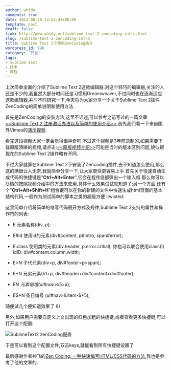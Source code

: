 ```yaml
---
author: whidy
comments: true
date: 2012-08-28 13:52:41+00:00
template: post
draft: false
link: http://www.whidy.net/sublime-text-2-zencoding-intro.html
slug: /sublime-text-2-zencoding-intro
title: Sublime Text 2下使用ZenCoding简介
wordpress_id: 990
category: '开发'
tags:
- sublime text
- 技术
- 教程
---
```


上次简单全面的介绍了Sublime Text 2这款编辑器,对这个轻巧的编辑器,关注的人还是不少的,我虽然大部分时间还是习惯用Dreamweaver,不过同时也在逐渐适应这款编辑器,并时不时研究一下,今天将为大家分享一个关于Sublime Text 2插件ZenCoding的简单说明和使用方法.

首先是ZenCoding的安装方法,这里不详述,可以参考之前写过的一篇文章[<<Sublime Text 2 注册激活办法以及简单的使用介绍>>](/sublime-text-2-cracked-and-how-to-use-it.html),首先我们看一下来自国外Vimeo的[演示视频](http://v.youku.com/v_show/id_XNDQ0MjE1MzIw.html).

看完这段视频大家一定会觉得很神奇吧.不过这个视频是3年前录制的,如果需要下载原版清晰的视频,请点击:[<<原版视频介绍>>](http://sdrv.ms/SOAtYz)可能是当时的版本区别问题,貌似跟现在的Sublime Text 2操作略有不同.

不过大家就算在Sublime Text 2下安装了Zencoding插件,去不知道怎么使用,那么这的确很让人无奈,我就简单分享一下,让大家更快更容易上手.首先关于快速自动生成代码的快捷键是"**Ctrl+Alt+Enter**",它会在程序底部弹出一个输入框.那么你可以尽情的按照视频介绍中的方法来使用,具体什么效果试试就知道了;另一个方面,还有个"**Ctrl+Alt+Shift+H**"组合键可以在你的新建的文件中快速生成html页面的基本结构代码,一般作为测试简单的脚本之类的超级方便 :twisted:

这里简单介绍将简单的缩写代码展开方式及规律,Sublime Text 2支持的属性和操作符的列表:



	
  * E
元素名称(div, p);

	
  * E#id
使用id的元素(div#content, p#intro, span#error);

	
  * E.class
使用类的元素(div.header, p.error.critial). 你也可以联合使用class和idID: div#content.column.width;

	
  * E>N
子代元素(div>p, div#footer>p>span);

	
  * E+N
兄弟元素(h1+p, div#header+div#content+div#footer);

	
  * E*N
元素倍增(ul#nav>li*5>a);

	
  * E$*N
条目编号 (ul#nav>li.item-$*5);


随便试几个便知道效果了 8)

另外,如果用户需要自定义上文出现的红色加粗的快捷键,或者查看更多快捷键,可以打开这个配置:

![SublimeText2 zenCoding配置](https://www.whidy.net/wp-content/uploads/2012/08/SublimeText2zenCoding-400x253.jpg)

于是可以看到这个配置文件,双击keys,就能看到所有快捷键设置了

最后感谢作者神飞的[Zen Coding: 一种快速编写HTML/CSS代码的方法](http://www.qianduan.net/zen-coding-a-new-way-to-write-html-code.html),我也是参考了他的文章的.
